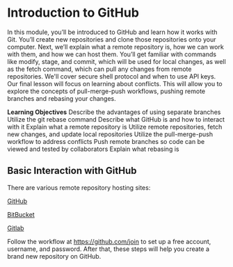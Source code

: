 # Introduction to GitHub

In this module, you’ll be introduced to GitHub and learn how it works with Git. You’ll create new repositories and clone those repositories onto your computer. Next, we’ll explain what a remote repository is, how we can work with them, and how we can host them. You’ll get familiar with commands like modify, stage, and commit, which will be used for local changes, as well as the fetch command, which can pull any changes from remote repositories. We'll cover secure shell protocol and when to use API keys. Our final lesson will focus on learning about conflicts. This will allow you to explore the concepts of pull-merge-push workflows, pushing remote branches and rebasing your changes.

**Learning Objectives**
Describe the advantages of using separate branches
Utilize the git rebase command
Describe what GitHub is and how to interact with it
Explain what a remote repository is
Utilize remote repositories, fetch new changes, and update local repositories
Utilize the pull-merge-push workflow to address conflicts
Push remote branches so code can be viewed and tested by collaborators
Explain what rebasing is

## Basic Interaction with GitHub

There are various remote repository hosting sites:

[GitHub](http://github.com/)

[BitBucket](https://bitbucket.org/product)

[Gitlab](https://gitlab.com/)

Follow the workflow at
https://github.com/join
to set up a free account, username, and password. After that,
these steps
will help you create a brand new repository on GitHub.
